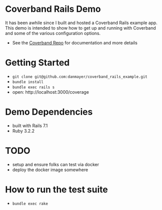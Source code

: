 # Coverband Rails Demo

It has been awhile since I built and hosted a Coverband Rails example app. This demo is intended to show how to get up and running with Coverband and some of the various configuration options.

* See the [Coverband Repo](https://github.com/danmayer/coverband) for documentation and more details

# Getting Started

* `git clone git@github.com:danmayer/coverband_rails_example.git`
* `bundle install`
* `bundle exec rails s`
* open: http://localhost:3000/coverage

# Demo Dependencies

* built with Rails 7.1
* Ruby 3.2.2

# TODO

* setup and ensure folks can test via docker
* deploy the docker image somewhere

# How to run the test suite

* `bundle exec rake`
